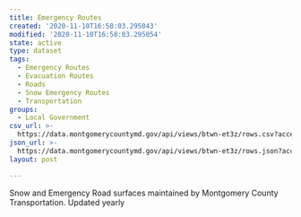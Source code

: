 ```yaml
---
title: Emergency Routes
created: '2020-11-10T16:58:03.295043'
modified: '2020-11-10T16:58:03.295054'
state: active
type: dataset
tags:
  - Emergency Routes
  - Evacuation Routes
  - Roads
  - Snow Emergency Routes
  - Transportation
groups:
  - Local Government
csv_url: >-
  https://data.montgomerycountymd.gov/api/views/btwn-et3z/rows.csv?accessType=DOWNLOAD
json_url: >-
  https://data.montgomerycountymd.gov/api/views/btwn-et3z/rows.json?accessType=DOWNLOAD
layout: post

---
```

Snow and Emergency Road surfaces maintained by Montgomery County Transportation. Updated yearly

